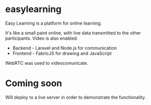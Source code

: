 # easylearning

Easy Learning is a platform for online learning.

It's like a small paint online, with live data transmitted to the other participants. Video is also enabled.

* Backend - Laravel and Node.js for communication 
* Frontend - FabricJS for drawing and JavaScript

WebRTC was used to videocomunicate.

# Coming soon

Will deploy to a live server in order to demonstrate the functionality.



